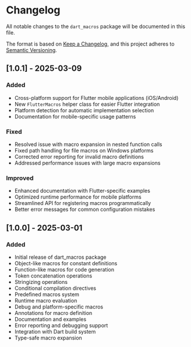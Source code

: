 # Changelog

All notable changes to the `dart_macros` package will be documented in this file.

The format is based on [Keep a Changelog](https://keepachangelog.com/en/1.0.0/),
and this project adheres to [Semantic Versioning](https://semver.org/spec/v2.0.0.html).

## [1.0.1] - 2025-03-09

### Added
- Cross-platform support for Flutter mobile applications (iOS/Android)
- New `FlutterMacros` helper class for easier Flutter integration
- Platform detection for automatic implementation selection
- Documentation for mobile-specific usage patterns

### Fixed
- Resolved issue with macro expansion in nested function calls
- Fixed path handling for file macros on Windows platforms
- Corrected error reporting for invalid macro definitions
- Addressed performance issues with large macro expansions

### Improved
- Enhanced documentation with Flutter-specific examples
- Optimized runtime performance for mobile platforms
- Streamlined API for registering macros programmatically
- Better error messages for common configuration mistakes

## [1.0.0] - 2025-03-01

### Added
- Initial release of dart_macros package
- Object-like macros for constant definitions
- Function-like macros for code generation
- Token concatenation operations
- Stringizing operations
- Conditional compilation directives
- Predefined macros system
- Runtime macro evaluation
- Debug and platform-specific macros
- Annotations for macro definition
- Documentation and examples
- Error reporting and debugging support
- Integration with Dart build system
- Type-safe macro expansion